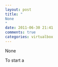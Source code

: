 ```yaml
---
layout: post
title: "
None
"
date: 2011-06-30 21:41
comments: true
categories: virtualbox
---
```


None


To start a 

